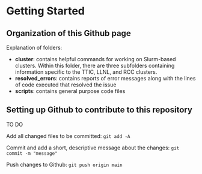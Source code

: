 # Getting Started
## Organization of this Github page 

Explanation of folders: 

- __cluster__: contains helpful commands for working on Slurm-based clusters. Within this folder, there are three subfolders containing information specific to the TTIC, LLNL, and RCC clusters.
- __resolved_errors__: contains reports of error messages along with the lines of code executed that resolved the issue
- __scripts__: contains general purpose code files 


## Setting up Github to contribute to this repository

TO DO

Add all changed files to be committed:
```git add -A```

Commit and add a short, descriptive message about the changes:
```git commit -m "message"```

Push changes to Github:
```git push origin main```